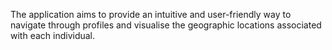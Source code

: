 The application aims to provide an intuitive and
user-friendly way to navigate through profiles and visualise the geographic
locations associated with each individual.

